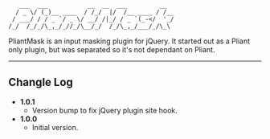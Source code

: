 	   ___  ___           __  __  ___         __
	  / _ \/ (_)__ ____  / /_/  |/  /__ ____ / /__
	 / ___/ / / _ `/ _ \/ __/ /|_/ / _ `(_-</  '_/
	/_/  /_/_/\_,_/_//_/\__/_/  /_/\_,_/___/_/\_\

PliantMask is an input masking plugin for jQuery.
It started out as a Pliant only plugin, but was separated so it's not dependant on Pliant.

- - -

Changle Log
--------------------
* **1.0.1**
	* Version bump to fix jQuery plugin site hook.
* **1.0.0**
	* Initial version.